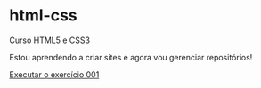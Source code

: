 # html-css
Curso HTML5 e CSS3

Estou aprendendo a criar sites e agora vou gerenciar repositórios!

<a href="https://dvclara.github.io/html-css/exercicios/ex001/index.html">Executar o exercício 001</a>